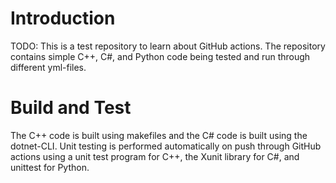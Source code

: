 # Introduction 
TODO: This is a test repository to learn about GitHub actions. The repository contains 
simple C++, C#, and Python code being tested and run through different yml-files. 

# Build and Test
The C++ code is built using makefiles and the C# code is built using the dotnet-CLI.
Unit testing is performed automatically on push through GitHub actions using a unit test program for C++, the
Xunit library for C#, and unittest for Python.
